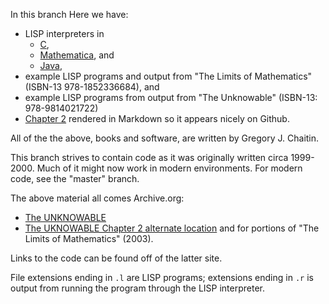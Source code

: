 In this branch Here we have:

* LISP interpreters in
  - [C](https://github.com/GJChaitin/unknowable/blob/master/lisp.c),
  - [Mathematica](https://github.com/GJChaitin/unknowable/blob/master/lisp.m), and
  - [Java](https://github.com/GJChaitin/unknowable/blob/master/lisp.java),
* example LISP programs and output from "The Limits of Mathematics" (ISBN-13 978-1852336684), and
* example LISP programs from output from "The Unknowable" (ISBN-13: 978-9814021722)
* [Chapter 2](https://github.com/GJChaitin/unknowable/blob/master/ch2.md) rendered in Markdown so it appears nicely on Github.

All of the the above, books and software, are written by Gregory J. Chaitin.

This branch strives to contain code as it was originally written circa 1999-2000. Much of it might now work in modern environments.
For modern code, see the "master" branch.

The above material all comes Archive.org:

* [The UNKNOWABLE](https://web.archive.org/web/20060924160850/http://www.cs.auckland.ac.nz/CDMTCS/chaitin/unknowable/)
* [The UKNOWABLE Chapter 2 alternate location](https://www.cs.auckland.ac.nz/CDMTCS/chaitin/unknowable) and for portions of "The Limits of Mathematics" (2003).

Links to the code can be found off of the latter site.

File extensions ending in `.l` are LISP programs; extensions ending in `.r` is output from running the program through the LISP interpreter.
